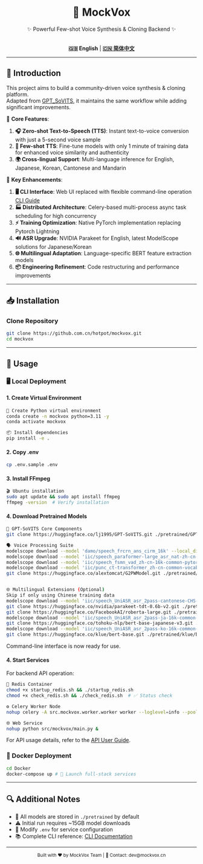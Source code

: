 <div align="center">

<h1>🎤 MockVox</h1>

✨ Powerful Few-shot Voice Synthesis & Cloning Backend ✨<br><br>

**🇬🇧 English** | [**🇨🇳 简体中文**](./docs/cn/README.md)

</div>

---

## 🚀 Introduction

This project aims to build a community-driven voice synthesis & cloning platform.  
Adapted from [GPT_SoVITS](https://github.com/RVC-Boss/GPT-SoVITS), it maintains the same workflow while adding significant improvements.

🌟 **Core Features**:

1. **🎧 Zero-shot Text-to-Speech (TTS)**: Instant text-to-voice conversion with just a 5-second voice sample
2. **🧠 Few-shot TTS**: Fine-tune models with only 1 minute of training data for enhanced voice similarity and authenticity
3. **🌍 Cross-lingual Support**: Multi-language inference for English, Japanese, Korean, Cantonese and Mandarin

🔧 **Key Enhancements**:

1. **🖥️ CLI Interface**: Web UI replaced with flexible command-line operation [CLI Guide](./docs/en/cli.md)
2. **🏭 Distributed Architecture**: Celery-based multi-process async task scheduling for high concurrency
3. **⚡ Training Optimization**: Native PyTorch implementation replacing Pytorch Lightning
4. **🔊 ASR Upgrade**: NVIDIA Parakeet for English, latest ModelScope solutions for Japanese/Korean
5. **🌐 Multilingual Adaptation**: Language-specific BERT feature extraction models
6. **📦 Engineering Refinement**: Code restructuring and performance improvements

---

## 📥 Installation

### Clone Repository

```bash
git clone https://github.com.cn/hotpot/mockvox.git
cd mockvox
```

---

## 🚀 Usage

### 🖥️ Local Deployment

#### 1. Create Virtual Environment

```bash
🐍 Create Python virtual environment
conda create -n mockvox python=3.11 -y
conda activate mockvox

📦 Install dependencies
pip install -e . 
```

#### 2. Copy .env

```bash
cp .env.sample .env
```

#### 3. Install FFmpeg

```bash
🎬 Ubuntu installation
sudo apt update && sudo apt install ffmpeg
ffmpeg -version  # Verify installation
```

#### 4. Download Pretrained Models

```bash
🔧 GPT-SoVITS Core Components
git clone https://huggingface.co/lj1995/GPT-SoVITS.git ./pretrained/GPT-SoVITS

🗣️ Voice Processing Suite
modelscope download --model 'damo/speech_frcrn_ans_cirm_16k' --local_dir './pretrained/damo/speech_frcrn_ans_cirm_16k' # Denoise
modelscope download --model 'iic/speech_paraformer-large_asr_nat-zh-cn-16k-common-vocab8404-pytorch' --local_dir './pretrained/iic/speech_paraformer-large_asr_nat-zh-cn-16k-common-vocab8404-pytorch' # Mandarin ASR
modelscope download --model 'iic/speech_fsmn_vad_zh-cn-16k-common-pytorch' --local_dir './pretrained/iic/speech_fsmn_vad_zh-cn-16k-common-pytorch' # Endpoint detection
modelscope download --model 'iic/punc_ct-transformer_zh-cn-common-vocab272727-pytorch' --local_dir './pretrained/iic/punc_ct-transformer_zh-cn-common-vocab272727-pytorch' # Punctuation restoration
git clone https://huggingface.co/alextomcat/G2PWModel.git ./pretrained/G2PWModel # Grapheme-to-phoneme


🌐 Multilingual Extensions (Optional)
Skip if only using Chinese training data
modelscope download --model 'iic/speech_UniASR_asr_2pass-cantonese-CHS-16k-common-vocab1468-tensorflow1-online' --local_dir './pretrained/iic/speech_UniASR_asr_2pass-cantonese-CHS-16k-common-vocab1468-tensorflow1-online' # Cantonese ASR
git clone https://huggingface.co/nvidia/parakeet-tdt-0.6b-v2.git ./pretrained/nvidia/parakeet-tdt-0.6b-v2 # English ASR
git clone https://huggingface.co/FacebookAI/roberta-large.git ./pretrained/FacebookAI/roberta-large # English BERT
modelscope download --model 'iic/speech_UniASR_asr_2pass-ja-16k-common-vocab93-tensorflow1-offline'  --local_dir './pretrained/iic/speech_UniASR_asr_2pass-ja-16k-common-vocab93-tensorflow1-offline' # Japanese ASR
git clone https://huggingface.co/tohoku-nlp/bert-base-japanese-v3.git ./pretrained/tohoku-nlp/bert-base-japanese-v3 # Japanese BERT
modelscope download --model 'iic/speech_UniASR_asr_2pass-ko-16k-common-vocab6400-tensorflow1-offline' --local_dir './pretrained/iic/speech_UniASR_asr_2pass-ko-16k-common-vocab6400-tensorflow1-offline' # Korean ASR
git clone https://huggingface.co/klue/bert-base.git ./pretrained/klue/bert-base # Korean BERT
```

Command-line interface is now ready for use.

#### 4. Start Services

For backend API operation:

```bash
🐳 Redis Container
chmod +x startup_redis.sh && ./startup_redis.sh
chmod +x check_redis.sh && ./check_redis.sh  # ✅ Status check

⚙️ Celery Worker Node
nohup celery -A src.mockvox.worker.worker worker --loglevel=info --pool=prefork --concurrency=1 &

🌐 Web Service
nohup python src/mockvox/main.py &
```

For API usage details, refer to the [API User Guide](./docs/en/api.md).

### 🐳 Docker Deployment

```bash
cd Docker
docker-compose up # 🚢 Launch full-stack services
```

---

## 🔍 Additional Notes

- 📁 All models are stored in `./pretrained` by default
- ⚠️ Initial run requires ~15GB model downloads
- 🔄 Modify `.env` for service configuration
- 📚 Complete CLI reference: [CLI Documentation](./docs/en/cli.md)

---

<div align="center">
  <sub>Built with ❤️ by MockVox Team | 📧 Contact: dev@mockvox.cn</sub>
</div>
